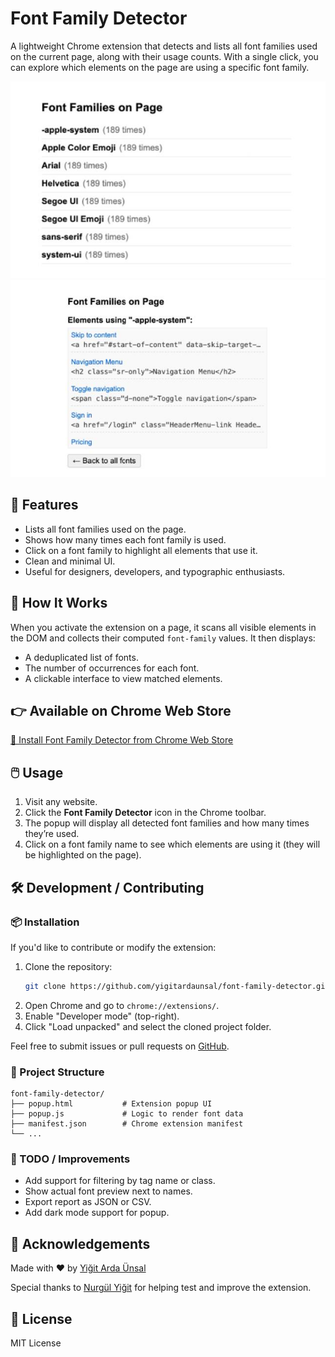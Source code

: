 # Font Family Detector

A lightweight Chrome extension that detects and lists all font families used on the current page, along with their usage counts. With a single click, you can explore which elements on the page are using a specific font family.

![Font Family Detector UI](./screenshot-1.jpg)
![Font Family Detector UI](./screenshot-2.jpg)

## 🚀 Features

- Lists all font families used on the page.
- Shows how many times each font family is used.
- Click on a font family to highlight all elements that use it.
- Clean and minimal UI.
- Useful for designers, developers, and typographic enthusiasts.

## 🧠 How It Works

When you activate the extension on a page, it scans all visible elements in the DOM and collects their computed `font-family` values. It then displays:

- A deduplicated list of fonts.
- The number of occurrences for each font.
- A clickable interface to view matched elements.

## 👉 Available on Chrome Web Store

[🔗 Install Font Family Detector from Chrome Web Store](https://chromewebstore.google.com/detail/aghflnmekhbmomiopkifkkjnfmmhfdbg?utm_source=item-share-cb)

## 🖱️ Usage

1. Visit any website.
2. Click the **Font Family Detector** icon in the Chrome toolbar.
3. The popup will display all detected font families and how many times they’re used.
4. Click on a font family name to see which elements are using it (they will be highlighted on the page).

## 🛠️ Development / Contributing

### 📦 Installation

If you'd like to contribute or modify the extension:

1. Clone the repository:
   ```bash
   git clone https://github.com/yigitardaunsal/font-family-detector.git
   ```
2. Open Chrome and go to `chrome://extensions/`.
3. Enable "Developer mode" (top-right).
4. Click "Load unpacked" and select the cloned project folder.

Feel free to submit issues or pull requests on [GitHub](https://github.com/yigitardaunsal/font-family-detector).

### 📁 Project Structure

```
font-family-detector/
├── popup.html           # Extension popup UI
├── popup.js             # Logic to render font data
├── manifest.json        # Chrome extension manifest
└── ...
```

### 🧪 TODO / Improvements

- Add support for filtering by tag name or class.
- Show actual font preview next to names.
- Export report as JSON or CSV.
- Add dark mode support for popup.

## 🙌 Acknowledgements

Made with ❤️ by [Yiğit Arda Ünsal](https://github.com/yigitardaunsal)

Special thanks to [Nurgül Yiğit](https://github.com/nurguloner) for helping test and improve the extension.

## 📄 License

MIT License
